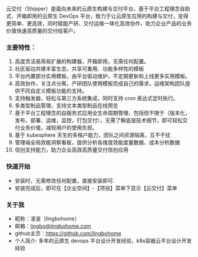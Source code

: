 云交付（Shipper）是面向未来的云原生构建与交付平台，基于平台工程理念自助式、开箱即用的云原生 DevOps 平台，致力于让云原生应用的构建与交付，变得更简单、更高效，同时赋能产研、交付运维一体化高效协作，助力企业产品的业务价值快速高质量的交付给客户。

### 主要特性：

1. 高度灵活易用易扩展的构建器，开箱即用，无需任何配置。
2. 社区驱动共建丰富生态，共享可重用、功能多样性的模板
3. 平台内置部分实用模板，由平台驱动维护，不定期更新和上线更多实用模板。
4. 高效协作，关注点分离，产研团队使用模板完成自己的需求，运维架构团队提供不同自定义模板功能的支持。
5. 支持触发器，轻松与第三方系统集成，同时支持 cron 表达式定时执行。
6. 多类型制品管理，支持文本类型制品在线预览
7. 基于平台工程理念的自服务式应用全生命周期管理，包括但不限于（版本化，发布，部署、运维，监控，打包交付），无需了解底层技术细节，即可轻松交付业务价值，减轻用户的使用负担。
8. 基于 kubesphere 天生的多租户能力，团队之间资源隔离，互不干扰
9. 管理端全局效能洞察看板，提供分析各维度效能度量数据、成本分析数据
10. 信创支持能力，助力企业高效高质量交付信创应用

### 快速开始

- 安装时，无需修改任何配置，直接安装即可.
- 安装完成后，即可在【企业空间】-【项目】菜单下显示【云交付】菜单


### 关于我

- 昵称：凌波（lingbohome）
- 邮箱：lingbo@lingbohome.com
- github主页：https://github.com/lingbohome
- 个人简介: 多年的云原生 devops 平台设计开发经验，k8s容器云平台设计开发经验